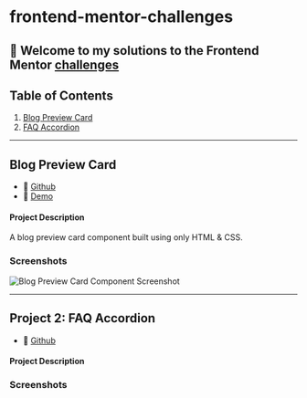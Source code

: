 # frontend-mentor-challenges

👋 Welcome to my solutions to the Frontend Mentor [challenges](https://www.frontendmentor.io/challenges)
---------------------------------------------------------------------------------
## Table of Contents

1. [Blog Preview Card](#blog-preview-card)
2. [FAQ Accordion](#faq-accordion)

---------------------------------------------------------------------------------

## Blog Preview Card <a name="blog-preview-card"></a>

- 👾 [Github](https://github.com/UnionPAC/blog-preview-card)
- 🔗 [Demo](https://unionpac.github.io/blog-preview-card/)

#### Project Description
A blog preview card component built using only HTML & CSS.

### Screenshots

![Blog Preview Card Component Screenshot](./images/blog-preview-card.png")

---------------------------------------------------------------------------------
## Project 2: FAQ Accordion <a name="faq-accordion"></a>

- 👾 [Github](https://github.com/UnionPAC/faq-accordion)

#### Project Description

### Screenshots



